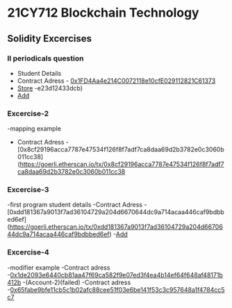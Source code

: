 # 21CY712 Blockchain Technology


## Solidity Excercises
### II periodicals question
- Student Details
 - Contract Adress - [0x1FD4Aa4e214C0072118e10cfE029112821C61373](https://goerli.etherscan.io/tx/0xb5f0696e43f1fc6392faa30297b99e7e1b20f01370c2015f9970219125a463f1)
 - [Store](https://goerli.etherscan.io/tx/0x0a01721feffe3dabf1ca1eeb78c5376ad0e56bccbeb3299e38cb)
 -e23d12433dcb)
 - [Add](https://goerli.etherscan.io/tx/0xc0bead450b5709d86380d842a1f19da9fc1f4b8fdc55c11845e647d3c9571098)
### Excercise-2
 -mapping example
  - Contract Adress -[0x8cf29196acca7787e47534f126f8f7adf7ca8daa69d2b3782e0c3060b011cc38](https://goerli.etherscan.io/tx/0x8cf29196acca7787e47534f126f8f7adf7ca8daa69d2b3782e0c3060b011cc38
### Excercise-3
 -first program student details
  -Contract Adress -[0xdd181367a9013f7ad36104729a204d6670644dc9a714acaa446caf9bdbbed6ef] (https://goerli.etherscan.io/tx/0xdd181367a9013f7ad36104729a204d6670644dc9a714acaa446caf9bdbbed6ef)
  -[Add](https://goerli.etherscan.io/tx/0x28972f876715a7ebadd6cd782718aa25548cc0af2822fd85400ee087847a9985)
### Excercise-4
 -modifier example
  -Contract adress -[0x1de2093e6440cb81aa47f69ca582f9e07ed3f4ea4b14ef64f648af48171b412b](https://goerli.etherscan.io/tx/0x1de2093e6440cb81aa47f69ca582f9e07ed3f4ea4b14ef64f648af48171b412b)
  -(Account-2)(failed)
  -Contract adress -[0x65fabe9bfe11cb5c1b02afc88cee51f03e6be141f53c3c957648a1f4784cc5c7](https://goerli.etherscan.io/tx/0x65fabe9bfe11cb5c1b02afc88cee51f03e6be141f53c3c957648a1f4784cc5c7)
  
